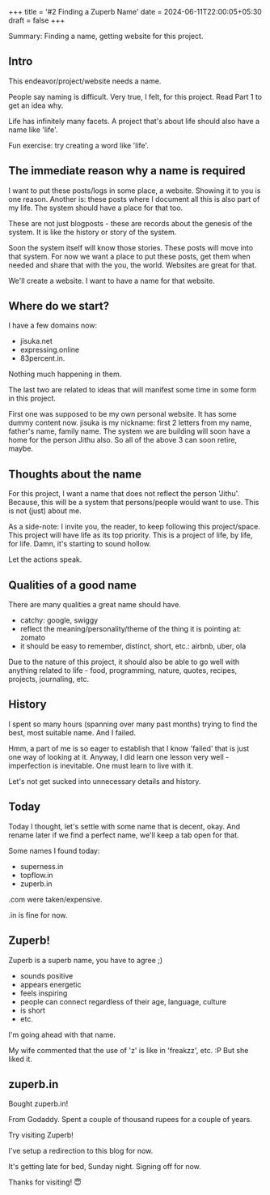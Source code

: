 +++
title = '#2 Finding a Zuperb Name'
date = 2024-06-11T22:00:05+05:30
draft = false
+++


Summary: Finding a name, getting website for this project.

## Intro

This endeavor/project/website needs a name.

People say naming is difficult. Very true, I felt, for this project. Read Part 1 to get an idea why. 

Life has infinitely many facets. A project that's about life should also have a name like 'life'. 

Fun exercise: try creating a word like 'life'.


## The immediate reason why a name is required

I want to put these posts/logs in some place, a website. Showing it to you is one reason. Another is: these posts where I document all this is also part of my life. The system should have a place for that too. 

These are not just blogposts - these are records about the genesis of the system. It is like the history or story of the system.

Soon the system itself will know those stories. These posts will move into that system. For now we want a place to put these posts, get them when needed and share that with the you, the world. Websites are great for that.

We'll create a website. I want to have a name for that website.

## Where do we start?

I have a few domains now:

- jisuka.net
- expressing.online
- 83percent.in. 

Nothing much happening in them.

The last two are related to ideas that will manifest some time in some form in this project. 

First one was supposed to be my own personal website. It has some dummy content now. jisuka is my nickname: first 2 letters from my name, father's name, family name. The system we are building will soon have a home for the person Jithu also. So all of the above 3 can soon retire, maybe.

## Thoughts about the name

For this project, I want a name that does not reflect the person 'Jithu'. Because, this will be a system that persons/people would want to use. This is not (just) about me. 

As a side-note: I invite you, the reader, to keep following this project/space. This project will have life as its top priority. This is a project of life, by life, for life. Damn, it's starting to sound hollow. 

Let the actions speak.

## Qualities of a good name

There are many qualities a great name should have. 

- catchy: google, swiggy
- reflect the meaning/personality/theme of the thing it is pointing at: zomato 
- it should be easy to remember, distinct, short, etc.: airbnb, uber, ola

Due to the nature of this project, it should also be able to go well with anything related to life - food, programming, nature, quotes, recipes, projects, journaling, etc.

## History

I spent so many hours (spanning over many past months) trying to find the best, most suitable name. And I failed.

Hmm, a part of me is so eager to establish that I know 'failed' that is just one way of looking at it. Anyway, I did learn one lesson very well - imperfection is inevitable. One must learn to live with it. 

Let's not get sucked into unnecessary details and history.

## Today

Today I thought, let's settle with some name that is decent, okay. And rename later if we find a perfect name, we'll keep a tab open for that.

Some names I found today:

- superness.in
- topflow.in
- zuperb.in

.com were taken/expensive. 

.in is fine for now.

## Zuperb!

Zuperb is a superb name, you have to agree ;)

- sounds positive
- appears energetic
- feels inspiring
- people can connect regardless of their age, language, culture
- is short
- etc.

I'm going ahead with that name.

My wife commented that the use of 'z' is like in 'freakzz', etc. :P
But she liked it.

## zuperb.in

Bought zuperb.in!

From Godaddy. Spent a couple of thousand rupees for a couple of years.


Try visiting Zuperb!

I've setup a redirection to this blog for now. 

 

It's getting late for bed, Sunday night. Signing off for now.

Thanks for visiting! 😇